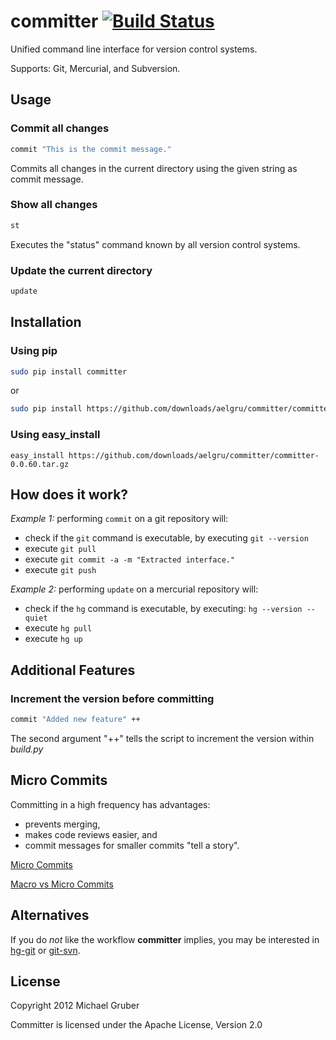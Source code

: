 # committer [![Build Status](https://secure.travis-ci.org/aelgru/committer.png?branch=master)](http://travis-ci.org/aelgru/committer)

Unified command line interface for version control systems.

Supports: Git, Mercurial, and Subversion.


## Usage

### Commit all changes

```bash
commit "This is the commit message."
```

Commits all changes in the current directory using the given string as commit
message.


### Show all changes

```bash
st
```

Executes the "status" command known by all version control systems.


### Update the current directory

```bash
update
```

## Installation

### Using pip 
```bash
sudo pip install committer
```

or 

```bash
sudo pip install https://github.com/downloads/aelgru/committer/committer-0.0.60.tar.gz
```

### Using easy_install
```
easy_install https://github.com/downloads/aelgru/committer/committer-0.0.60.tar.gz
```

## How does it work?

*Example 1:* performing `commit` on a git repository will:
* check if the `git` command is executable, by executing `git --version`
* execute `git pull`
* execute `git commit -a -m "Extracted interface."`
* execute `git push`


*Example 2:* performing `update` on a mercurial repository will:
* check if the `hg` command is executable, by executing: `hg --version --quiet`
* execute `hg pull`
* execute `hg up`

## Additional Features

### Increment the version before committing

```bash
commit "Added new feature" ++
```

The second argument "++" tells the script to increment the version within
*build.py*


## Micro Commits

Committing in a high frequency has advantages:
* prevents merging,
* makes code reviews easier, and
* commit messages for smaller commits "tell a story".

[Micro Commits](http://lucasr.org/2011/01/29/micro-commits/)

[Macro vs Micro Commits](http://www.coderanch.com/t/106477/vc/Macro-vs-Micro-commits)


## Alternatives

If you do *not* like the workflow **committer** implies, you may be interested in 
[hg-git](http://hg-git.github.com/) or
[git-svn](http://www.kernel.org/pub/software/scm/git/docs/git-svn.html).


## License

Copyright 2012 Michael Gruber

Committer is licensed under the Apache License, Version 2.0
